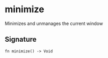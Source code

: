 # minimize

Minimizes and unmanages the current window
## Signature

```nogscript
fn minimize() -> Void
```

